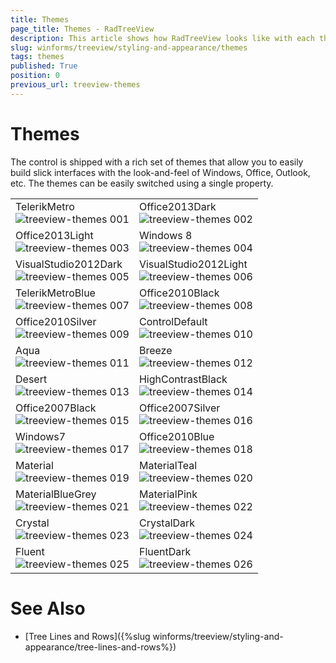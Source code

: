 ```yaml
---
title: Themes
page_title: Themes - RadTreeView
description: This article shows how RadTreeView looks like with each theme available in the WinForms suite. 
slug: winforms/treeview/styling-and-appearance/themes
tags: themes
published: True
position: 0
previous_url: treeview-themes
---
```


# Themes

The control is shipped with a rich set of themes that allow you to easily build slick interfaces with the look-and-feel of Windows, Office, Outlook, etc. The themes can be easily switched using a single property.

|   |   |
|---|---|
|TelerikMetro<br/>![treeview-themes 001](images/treeview-themes001.png)|Office2013Dark<br/>![treeview-themes 002](images/treeview-themes002.png)|
|Office2013Light<br/>![treeview-themes 003](images/treeview-themes003.png)|Windows 8<br/>![treeview-themes 004](images/treeview-themes004.png)|
|VisualStudio2012Dark<br/>![treeview-themes 005](images/treeview-themes005.png)|VisualStudio2012Light<br/>![treeview-themes 006](images/treeview-themes006.png)|
|TelerikMetroBlue<br/>![treeview-themes 007](images/treeview-themes007.png)|Office2010Black<br/>![treeview-themes 008](images/treeview-themes008.png)|
|Office2010Silver<br/>![treeview-themes 009](images/treeview-themes009.png)|ControlDefault<br/>![treeview-themes 010](images/treeview-themes010.png)|
|Aqua<br/>![treeview-themes 011](images/treeview-themes011.png)|Breeze<br/>![treeview-themes 012](images/treeview-themes012.png)|
|Desert<br/>![treeview-themes 013](images/treeview-themes013.png)|HighContrastBlack<br/>![treeview-themes 014](images/treeview-themes014.png)|
|Office2007Black<br/>![treeview-themes 015](images/treeview-themes015.png)|Office2007Silver<br/>![treeview-themes 016](images/treeview-themes016.png)|
|Windows7<br/>![treeview-themes 017](images/treeview-themes017.png)|Office2010Blue<br/>![treeview-themes 018](images/treeview-themes019.png)|
|Material<br/>![treeview-themes 019](images/treeview-themes019.png)|MaterialTeal<br/>![treeview-themes 020](images/treeview-themes020.png)|
|MaterialBlueGrey<br/>![treeview-themes 021](images/treeview-themes021.png)|MaterialPink<br/>![treeview-themes 022](images/treeview-themes022.png)|
|Crystal<br/>![treeview-themes 023](images/treeview-themes023.png)|CrystalDark<br/>![treeview-themes 024](images/treeview-themes024.png)|
|Fluent<br/>![treeview-themes 025](images/treeview-themes025.png)|FluentDark<br/>![treeview-themes 026](images/treeview-themes026.png)|





# See Also
* [Tree Lines and Rows]({%slug winforms/treeview/styling-and-appearance/tree-lines-and-rows%})

